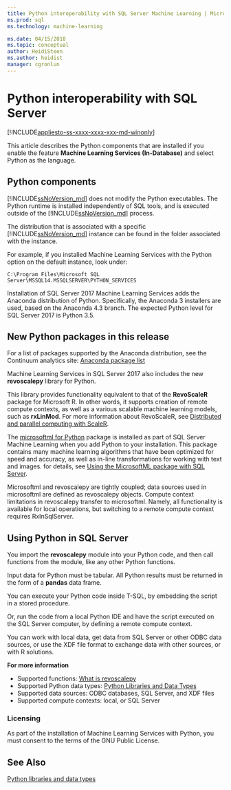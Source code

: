 ```yaml
---
title: Python interoperability with SQL Server Machine Learning | Microsoft Docs
ms.prod: sql
ms.technology: machine-learning

ms.date: 04/15/2018  
ms.topic: conceptual
author: HeidiSteen
ms.author: heidist
manager: cgronlun
---
```

# Python interoperability with SQL Server
[!INCLUDE[appliesto-ss-xxxx-xxxx-xxx-md-winonly](../../includes/appliesto-ss-xxxx-xxxx-xxx-md-winonly.md)]

This article describes the Python components that are installed if you enable the feature **Machine Learning Services (In-Database)** and select Python as the language.

## Python components

[!INCLUDE[ssNoVersion_md](../../includes/ssnoversion-md.md)] does not modify the Python executables. The Python runtime is installed independently of SQL tools, and is executed outside of the [!INCLUDE[ssNoVersion_md](../../includes/ssnoversion-md.md)] process.

The distribution that is associated with a specific [!INCLUDE[ssNoVersion_md](../../includes/ssnoversion-md.md)] instance can be found in the folder associated with the instance.

For example, if you installed Machine Learning Services with the Python option on the default instance, look under:

`C:\Program Files\Microsoft SQL Server\MSSQL14.MSSQLSERVER\PYTHON_SERVICES`

Installation of SQL Server 2017 Machine Learning Services adds the Anaconda distribution of Python. Specifically, the Anaconda 3 installers are used, based on the Anaconda 4.3 branch. The expected Python level for SQL Server 2017 is Python 3.5.

## New Python packages in this release

For a list of packages supported by the Anaconda distribution, see the Continuum analytics site: [Anaconda package list](https://docs.continuum.io/anaconda/pkg-docs)

Machine Learning Services in SQL Server 2017 also includes the new **revoscalepy** library for Python.

This library provides functionality equivalent to that of the **RevoScaleR** package for Microsoft R. In other words, it supports creation of remote compute contexts, as well as a various scalable machine learning models, such as **rxLinMod**. For more information about RevoScaleR, see [Distributed and parallel computing with ScaleR](https://msdn.microsoft.com/microsoft-r/scaler-distributed-computing).

The [microsoftml for Python](https://docs.microsoft.com/machine-learning-server/python-reference/microsoftml/microsoftml-package) package is installed as part of SQL Server Machine Learning when you add Python to your installation. This package contains many machine learning algorithms that have been optimized for speed and accuracy, as well as in-line transformations for working with text and images. for details, see [Using the MicrosoftML package with SQL Server](https://docs.microsoft.com/sql/advanced-analytics/using-the-microsoftml-package).

Microsoftml and revoscalepy are tightly coupled; data sources used in microsoftml are defined as revoscalepy objects. Compute context limitations in revoscalepy transfer to microsoftml. Namely, all functionality is available for local operations, but switching to a remote compute context requires RxInSqlServer.

## Using Python in SQL Server

You import the **revoscalepy** module into your Python code, and then call functions from the module, like any other Python functions.

Input data for Python must be tabular. All Python results must be returned in the form of a **pandas** data frame.

You can execute your Python code inside T-SQL, by embedding the script in a stored procedure.

Or, run the code from a local Python IDE and have the script executed on the SQL Server computer, by defining a remote compute context.

You can work with local data, get data from SQL Server or other ODBC data sources, or use the XDF file format to exchange data with other sources, or with R solutions.

**For more information**

+ Supported functions:  [What is revoscalepy](what-is-revoscalepy.md) 
+ Supported Python data types:  [Python Libraries and Data Types](python-libraries-and-data-types.md)
+ Supported data sources: ODBC databases, SQL Server, and XDF files
+ Supported compute contexts: local, or SQL Server

### Licensing

As part of the installation of Machine Learning Services with Python, you must consent to the terms of the GNU Public License.

## See Also

[Python libraries and data types](python-libraries-and-data-types.md)
